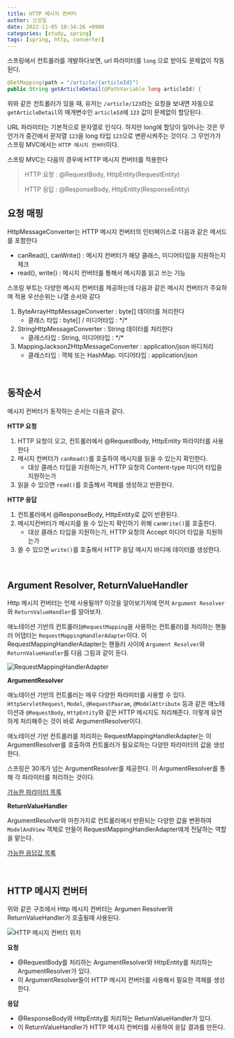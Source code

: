 ```yaml
---
title: HTTP 메시지 컨버터
author: 신성일
date: 2022-11-05 18:34:26 +0900
categories: [study, spring]
tags: [spring, http, converter]
---
```



스프링에서 컨트롤러를 개발하다보면, url 파라미터를 `long` 으로 받아도 문제없이 작동된다.

```java
@GetMapping(path = "/article/{articleId}")
public String getArticleDetail(@PathVariable long articleId) {
```

위와 같은 컨트롤러가 있을 때, 유저는 `/article/123`라는 요청을 보내면 자동으로 `getArticleDetail`의 매개변수인 `articleId`에 `123` 값이 문제없이 할당된다.

URL 파라미터는 기본적으로 문자열로 인식다. 하지만 long에 할당이 일어나는 것은 무언가가 중간에서 문자열 `123`을 long 타입 `123`으로 변환시켜주는 것이다. 그 무언가가 스프링 MVC에서는 `HTTP 메시지 컨버터`이다.

스프링 MVC는 다음의 경우에 HTTP 메시지 컨버터를 적용한다

> HTTP 요청 : @RequestBody, HttpEntity(RequestEntity)
>
> HTTP 응답 : @ResponseBody, HttpEntity(ResponseEntity)

## 요청 매핑

HttpMessageConverter는 HTTP 메시지 컨버터의 인터페이스로 다음과 같은 메서드를 포함한다

-  canRead(), canWrite() : 메시지 컨버터가 해당 클래스, 미디어타입을 지원하는지 체크
-  read(), write() : 메시지 컨버터를 통해서 메시지를 읽고 쓰는 기능

스프링 부트는 다양한 메시지 컨버터를 제공하는데 다음과 같은 메시지 컨버터가 주요하며 적용 우선순위는 나열 순서와 같다

1. ByteArrayHttpMessageConverter : byte[] 데이터를 처리한다
   -  클래스 타입 : byte[] / 미디어타입 : \*/\*
2. StringHttpMessageConverter : String 데이터를 처리한다
   -  클래스타입 : String, 미디어타입 : \*/\*
3. MappingJackson2HttpMessageConverter : application/json 바디처리
   -  클래스타입 : 객체 또는 HashMap. 미디어타입 : application/json

<br/>

## 동작순서

메시지 컨버터가 동작하는 순서는 다음과 같다.

**HTTP 요청**

1. HTTP 요청이 오고, 컨트롤러에서 @RequestBody, HttpEntity 파라미터를 사용한다
2. 메시지 컨버터가 `canRead()`를 호출하여 메시지를 읽을 수 있는지 확인한다.
   -  대상 클래스 타입을 지원하는가, HTTP 요청의 Content-type 미디어 타입을 지원하는가
3. 읽을 수 있으면 `read()`를 호출해서 객체를 생성하고 반환한다.

**HTTP 응답**

1. 컨트롤러에서 @ResponseBody, HttpEntity로 값이 반환된다.
2. 메시지컨버터가 메시지를 쓸 수 있는지 확인하기 위해 `canWrite()`를 호출한다.
   -  대상 클래스 타입을 지원하는가, HTTP 요청의 Accept 미디어 타입을 지원하는가
3. 쓸 수 있으면 `write()`를 호출해서 HTTP 응답 메시지 바디에 데이터를 생성한다.

<br/>

## Argument Resolver, ReturnValueHandler

Http 메시지 컨버터는 언제 사용될까? 이것을 알아보기저에 먼저 `Argument Resolver`와 `ReturnValueHandler`를 알아보자.

애노테이션 기반의 컨트롤러(`@RequestMapping`을 사용하는 컨트롤러)를 처리하는 핸들러 어댑터는 `RequestMappingHandlerAdapter`이다. 이 RequestMappingHandlerAdapter는 핸들러 사이에 `Argument Resolver`와 `ReturnValueHandler`를 다음 그림과 같이 둔다.

![RequestMappingHandlerAdapter](https://velog.velcdn.com/images%2Fwoo00oo%2Fpost%2F4336ed57-d26d-4cd3-b985-c2c6ccc536ad%2F%E1%84%89%E1%85%B3%E1%84%8F%E1%85%B3%E1%84%85%E1%85%B5%E1%86%AB%E1%84%89%E1%85%A3%E1%86%BA%202021-06-22%20%E1%84%8B%E1%85%A9%E1%84%8C%E1%85%A5%E1%86%AB%2011.45.08.png)

**ArgumentResolver**

애노테이션 기반의 컨트롤러는 매우 다양한 파라미터를 사용할 수 있다. `HttpServletRequest`, `Model`, `@RequestPaaram`, `@ModelAttribute` 등과 같은 애노테이션과 `@RequestBody`, `HttpEntity`와 같은 HTTP 메시지도 처리해준다. 이렇게 유연하게 처리해주는 것이 바로 ArgumentResolver이다.

애노테이션 기반 컨트롤러를 처리하는 RequestMappingHandlerAdapter는 이 ArgumentResolver를 호출하여 컨트롤러가 필요로하는 다양한 파라미터의 값을 생성한다.

스프링은 30개가 넘는 ArgumentResolver를 제공한다. 이 ArgumentResolver를 통해 각 파라미터를 처리하는 것이다.

[가능한 파라미터 목록](https://docs.spring.io/spring-framework/docs/current/reference/html/web.html#mvc-ann-arguments)

**ReturnValueHandler**

ArgumentResolver와 마찬가지로 컨트롤러에서 반환되는 다양한 값을 변환하여 `ModelAndView` 객체로 만들어 RequestMappingHandlerAdapter에게 전달하는 역할을 맡는다.

[가능한 응답값 목록](https://docs.spring.io/spring-framework/docs/current/reference/html/web.html#mvc-ann-return-types)

<br/>

## HTTP 메시지 컨버터

위와 같은 구조에서 Http 메시지 컨버터는 Argumen Resolver와 ReturnValueHandler가 호출될때 사용된다.

![HTTP 메시지 컨버터 위치](https://blog.kakaocdn.net/dn/bMdtRi/btrdmCHdq2E/gfUV8gRPgudfdhgCrKa58k/img.png)

**요청**

-  @RequestBody를 처리하는 ArgumentResolver와 HttpEntity를 처리하는 ArgumentResolver가 있다.
-  이 ArgumentResolver들이 HTTP 메시지 컨버터를 사용해서 필요한 객체를 생성한다.

**응답**

-  @ResponseBody와 HttpEntity를 처리하는 ReturnValueHandler가 있다.
-  이 ReturnValueHandler가 HTTP 메시지 컨버터를 사용하여 응답 결과를 만든다.
